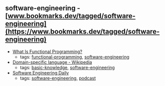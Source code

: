 software-engineering - [www.bookmarks.dev/tagged/software-engineering](https://www.bookmarks.dev/tagged/software-engineering) 
---
* [What Is Functional Programming?](http://blog.jenkster.com/2015/12/what-is-functional-programming.html)
    * tags: [functional-programming](../tags/functional-programming.md), [software-engineering](../tags/software-engineering.md)
* [Domain-specific language - Wikipedia](https://en.wikipedia.org/wiki/Domain-specific_language)
    * tags: [basic-knowledge](../tags/basic-knowledge.md), [software-engineering](../tags/software-engineering.md)
* [Software Engineering Daily](https://softwareengineeringdaily.com/)
    * tags: [software-engineering](../tags/software-engineering.md), [podcast](../tags/podcast.md)
